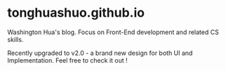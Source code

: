 # tonghuashuo.github.io
Washington Hua's blog. Focus on Front-End development and related CS skills.

Recently upgraded to v2.0 - a brand new design for both UI and Implementation. Feel free to check it out !